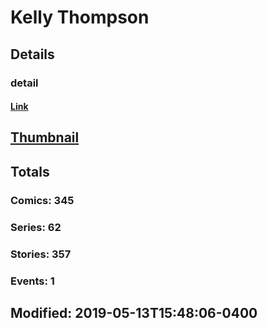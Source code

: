 # Kelly  Thompson 
## Details
### detail
#### [Link](http://marvel.com/comics/creators/12714/kelly_thompson?utm_campaign=apiRef&utm_source=225578a89fc76f3d20fbffda5d17a88d)
## [Thumbnail](http://i.annihil.us/u/prod/marvel/i/mg/7/50/5cd9c8a669608.jpg)
## Totals
### Comics: 345
### Series: 62
### Stories: 357
### Events: 1
## Modified: 2019-05-13T15:48:06-0400